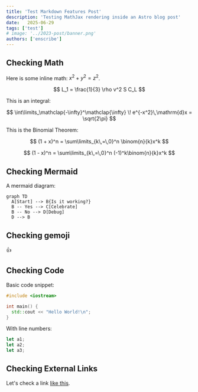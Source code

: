 ```yaml
---
title: 'Test Markdown Features Post'
description: 'Testing MathJax rendering inside an Astro blog post'
date:   2025-06-29
tags: ['test']
# image: '../2023-post/banner.png'
authors: ['enscribe']
---
```


<!-- ## Checking Math ($x$, $y$) -->
## Checking Math

Here is some inline math: $x^2 + y^2 = z^2$.

$$
L_1 = \frac{1}{3} \rho v^2 S C_L
$$

This is an integral:

$$
\int\limits_\mathclap{-\infty}^\mathclap{\infty} \! e^{-x^2}\,\mathrm{d}x = \sqrt{2\pi}
$$

<!-- $$
\int\limits_{-\infty}^{\infty} \! e^{-x^2}\,\mathrm{d}x = \sqrt{2\pi}
$$ -->

This is the Binomial Theorem:

$$
(1 + x)^n = \sum\limits_{k\,=\,0}^n \binom{n}{k}x^k
$$

$$
(1 - x)^n = \sum\limits_{k\,=\,0}^n (-1)^k\binom{n}{k}x^k
$$

## Checking Mermaid

A mermaid diagram:

```mermaid
graph TD
  A[Start] --> B{Is it working?}
  B -- Yes --> C[Celebrate]
  B -- No --> D[Debug]
  D --> B
```

## Checking gemoji

:+1:

## Checking Code

Basic code snippet:

```cpp showLineNumbers=false
#include <iostream>

int main() {
  std::cout << "Hello World!\n";
}
```

With line numbers:

```js
let a1;
let a2;
let a3;
```

## Checking External Links

Let's check a link [like this](https://www.mathjax.org/).

<script>
window.MathJax = {
  loader: {
    // load: ['[tex]/mathtools', '[tex]/textmacros'],
    // load: ['[tex]/textmacros'],
    load: ['[tex]/mathtools'],
  },
  tex: {
    displayMath: [["$$","$$"], ["\\[", "\\]"]],
    inlineMath: [['$', '$'], ['\\(', '\\)']],
    // packages: {'[+]': ['mathtools', 'textmacros']}
    // packages: { '[+]': ['textmacros'] }
    packages: { '[+]': ['mathtools'] }
  }
};
</script>

<script type="text/javascript" async
  src="https://cdn.jsdelivr.net/npm/mathjax@3.2.2/es5/tex-mml-chtml.js">
</script>
